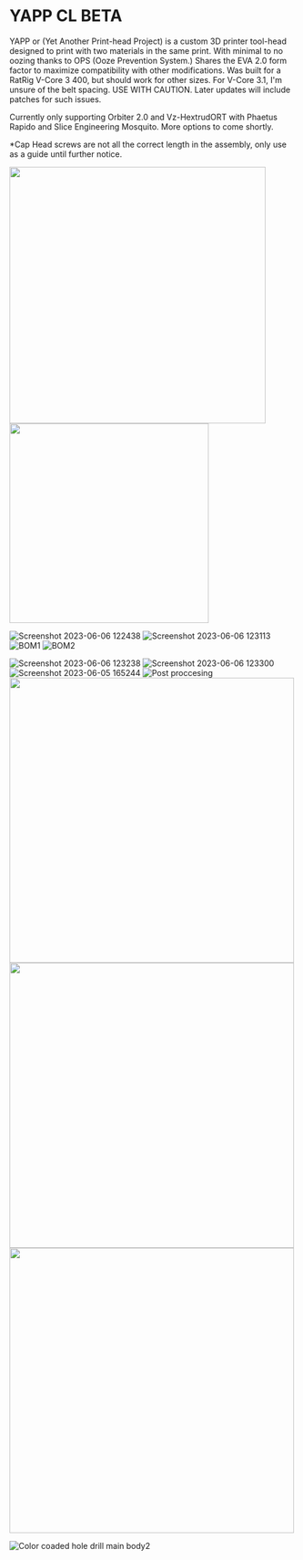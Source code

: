 # YAPP CL BETA
YAPP or (Yet Another Print-head Project) is a custom 3D printer tool-head designed to print with two materials in the same print. With minimal to no oozing thanks to OPS (Ooze Prevention System.) Shares the EVA 2.0 form factor to maximize compatibility with other modifications. Was built for a RatRig V-Core 3 400, but should work for other sizes. For V-Core 3.1, I'm unsure of the belt spacing. USE WITH CAUTION. Later updates will include patches for such issues.

Currently only supporting Orbiter 2.0 and Vz-HextrudORT with Phaetus Rapido and Slice Engineering Mosquito. More options to come shortly.

*Cap Head screws are not all the correct length in the assembly, only use as a guide until further notice.


<img src="https://user-images.githubusercontent.com/132520137/236590256-be258728-d882-4ef1-9caf-7d97f98ce2d9.png" width="450" /> <img src="https://github.com/Azzoluma/YAPP-CL-BETA-V1.0/assets/132520137/ddb1086b-3c34-4cbf-b36e-a24c0e9b9a68" width="350" />






![Screenshot 2023-06-06 122438](https://github.com/Azzoluma/YAPP-CL-BETA-V1.0/assets/132520137/a6803661-a5dc-4fd6-a726-c46f52b3d402)
![Screenshot 2023-06-06 123113](https://github.com/Azzoluma/YAPP-CL-BETA-V1.0/assets/132520137/571b080c-d691-4226-91df-cbd4c315835d)
![BOM1](https://github.com/Azzoluma/YAPP-CL-BETA-V1.0/assets/132520137/b8023918-911d-4576-82f5-c9fba5fe676a)
![BOM2](https://github.com/Azzoluma/YAPP-CL-BETA-V1.0/assets/132520137/7fb29808-408c-44ab-926a-911449116572)

![Screenshot 2023-06-06 123238](https://github.com/Azzoluma/YAPP-CL-BETA-V1.0/assets/132520137/f77c24c6-7e69-4e16-8081-774c67f8b2f9)
![Screenshot 2023-06-06 123300](https://github.com/Azzoluma/YAPP-CL-BETA-V1.0/assets/132520137/e5c8254b-b0ab-4055-94fc-f4b23b056a0e)
![Screenshot 2023-06-05 165244](https://github.com/Azzoluma/YAPP-CL-BETA-V1.0/assets/132520137/a9d517f0-53d8-4e08-b6a7-12ddde643f70)
![Post proccesing](https://github.com/Azzoluma/YAPP-CL-BETA-V1.0/assets/132520137/1080fc00-bcd3-4ad2-a865-eb3e004cc08f)
<img src="https://github.com/Azzoluma/YAPP-CL-BETA-V1.0/assets/132520137/0f2de2bc-fde3-4214-80d6-95d2ef249057.png" width="500" /> <img src="https://github.com/Azzoluma/YAPP-CL-BETA-V1.0/assets/132520137/0ff376d9-9517-4a22-ae1f-19c6466bfb90.png" width="500" /> 
<img src="https://github.com/Azzoluma/YAPP-CL-BETA-V1.0/assets/132520137/07d4df89-f4ed-44c5-ba9e-4b26ba1d986d.png" width="500" /> 

![Color coaded hole drill main body2](https://github.com/Azzoluma/YAPP-CL-BETA-V1.0/assets/132520137/1a4356bd-e622-4342-aaea-b426a5e6642f)
